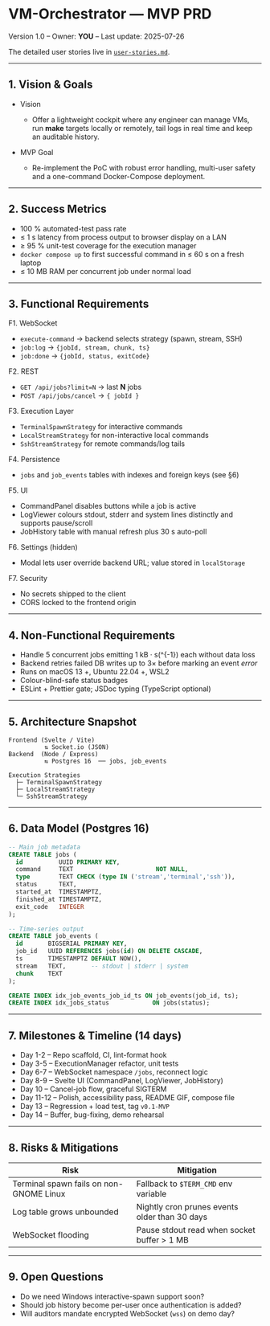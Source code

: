 <!-- docs/MVP-PRD.md -->

# VM-Orchestrator — MVP PRD  
Version 1.0 – Owner: **YOU** – Last update: 2025-07-26  

The detailed user stories live in [`user-stories.md`](./user-stories.md).

---

## 1. Vision & Goals

- Vision  
  - Offer a lightweight cockpit where any engineer can manage VMs, run **make** targets locally or remotely, tail logs in real time and keep an auditable history.

- MVP Goal  
  - Re-implement the PoC with robust error handling, multi-user safety and a one-command Docker-Compose deployment.

---

## 2. Success Metrics

- 100 % automated-test pass rate  
- ≤ 1 s latency from process output to browser display on a LAN  
- ≥ 95 % unit-test coverage for the execution manager  
- `docker compose up` to first successful command in ≤ 60 s on a fresh laptop  
- ≤ 10 MB RAM per concurrent job under normal load

---

## 3. Functional Requirements

F1. WebSocket  
- `execute-command` → backend selects strategy (spawn, stream, SSH)  
- `job:log`  → `{jobId, stream, chunk, ts}`  
- `job:done` → `{jobId, status, exitCode}`  

F2. REST  
- `GET /api/jobs?limit=N` → last **N** jobs  
- `POST /api/jobs/cancel` → `{ jobId }`  

F3. Execution Layer  
- `TerminalSpawnStrategy` for interactive commands  
- `LocalStreamStrategy` for non-interactive local commands  
- `SshStreamStrategy` for remote commands/log tails  

F4. Persistence  
- `jobs` and `job_events` tables with indexes and foreign keys (see §6)  

F5. UI  
- CommandPanel disables buttons while a job is active  
- LogViewer colours stdout, stderr and system lines distinctly and supports pause/scroll  
- JobHistory table with manual refresh plus 30 s auto-poll  

F6. Settings (hidden)  
- Modal lets user override backend URL; value stored in `localStorage`  

F7. Security  
- No secrets shipped to the client  
- CORS locked to the frontend origin

---

## 4. Non-Functional Requirements

- Handle 5 concurrent jobs emitting 1 kB · s\(^{-1}\) each without data loss  
- Backend retries failed DB writes up to 3× before marking an event *error*  
- Runs on macOS 13 +, Ubuntu 22.04 +, WSL2  
- Colour-blind-safe status badges  
- ESLint + Prettier gate; JSDoc typing (TypeScript optional)

---

## 5. Architecture Snapshot

```text
Frontend (Svelte / Vite)
          ⇅ Socket.io (JSON)
Backend  (Node / Express)
          ⇆ Postgres 16  ── jobs, job_events

Execution Strategies
  ├─ TerminalSpawnStrategy
  ├─ LocalStreamStrategy
  └─ SshStreamStrategy
```

---

## 6. Data Model (Postgres 16)

```sql
-- Main job metadata
CREATE TABLE jobs (
  id          UUID PRIMARY KEY,
  command     TEXT                       NOT NULL,
  type        TEXT CHECK (type IN ('stream','terminal','ssh')),
  status      TEXT,
  started_at  TIMESTAMPTZ,
  finished_at TIMESTAMPTZ,
  exit_code   INTEGER
);

-- Time-series output
CREATE TABLE job_events (
  id       BIGSERIAL PRIMARY KEY,
  job_id   UUID REFERENCES jobs(id) ON DELETE CASCADE,
  ts       TIMESTAMPTZ DEFAULT NOW(),
  stream   TEXT,       -- stdout | stderr | system
  chunk    TEXT
);

CREATE INDEX idx_job_events_job_id_ts ON job_events(job_id, ts);
CREATE INDEX idx_jobs_status            ON jobs(status);
```

---

## 7. Milestones & Timeline (14 days)

- Day 1-2 – Repo scaffold, CI, lint-format hook  
- Day 3-5 – ExecutionManager refactor, unit tests  
- Day 6-7 – WebSocket namespace `/jobs`, reconnect logic  
- Day 8-9 – Svelte UI (CommandPanel, LogViewer, JobHistory)  
- Day 10  – Cancel-job flow, graceful SIGTERM  
- Day 11-12 – Polish, accessibility pass, README GIF, compose file  
- Day 13 – Regression + load test, tag `v0.1-MVP`  
- Day 14 – Buffer, bug-fixing, demo rehearsal

---

## 8. Risks & Mitigations

| Risk | Mitigation |
|------|------------|
| Terminal spawn fails on non-GNOME Linux | Fallback to `$TERM_CMD` env variable |
| Log table grows unbounded | Nightly cron prunes events older than 30 days |
| WebSocket flooding | Pause stdout read when socket buffer > 1 MB |

---

## 9. Open Questions

- Do we need Windows interactive-spawn support soon?  
- Should job history become per-user once authentication is added?  
- Will auditors mandate encrypted WebSocket (`wss`) on demo day?